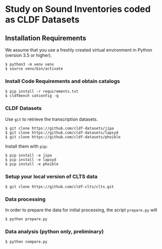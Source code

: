 # Study on Sound Inventories coded as CLDF Datasets

## Installation Requirements

We assume that you use a freshly created virtual environment in Python (version 3.5 or higher).

```
$ python3 -m venv venv
$ source venv/bin/activate
```

### Install Code Requirements and obtain catalogs

```
$ pip install -r requirements.txt
$ cldfbench catconfig -q
```

### CLDF Datasets

Use `git` to retrieve the transcription datasets.

```
$ git clone https://github.com/cldf-datasets/jipa
$ git clone https://github.com/cldf-datasets/lapsyd
$ git clone https://github.com/cldf-datasets/phoible
```

Install them with `pip`:

```
$ pip install -e jipa
$ pip install -e lapsyd
$ pip install -e phoible
```

### Setup your local version of CLTS data

```
$ git clone https://github.com/cldf-clts/clts.git
```

### Data processing

In order to prepare the data for initial processing, the script `prepare.py` will 

```
$ python prepare.py
```

### Data analysis (python only, preliminary)
```
$ python compare.py
```
